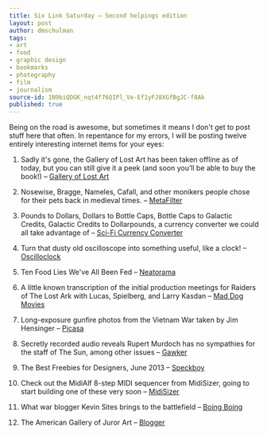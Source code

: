 ```yaml
---
title: Six Link Saturday – Second helpings edition
layout: post
author: dmschulman
tags:
- art
- food
- graphic design
- bookmarks
- photography
- film
- journalism
source-id: 1N9biQDGK_nqt4f76QIPl_Ve-Ef1yFJ8XGfBgJC-f8Ak
published: true
---
```

Being on the road is awesome, but sometimes it means I don't get to post stuff here that often. In repentance for my errors, I will be posting twelve entirely interesting internet items for your eyes:

1. Sadly it's gone, the Gallery of Lost Art has been taken offline as of today, but you can still give it a peek (and soon you’ll be able to buy the book!) – [Gallery of Lost Art](https://galleryoflostart.com/)

2. Nosewise, Bragge, Nameles, Cafall, and other monikers people chose for their pets back in medieval times. – [MetaFilter](https://www.metafilter.com/129542/Nosewise-and-Pangur-Bn)

3. Pounds to Dollars, Dollars to Bottle Caps, Bottle Caps to Galactic Credits, Galactic Credits to Dollarpounds, a currency converter we could all take advantage of – [Sci-Fi Currency Converter](https://www.moneyinadvance.co.uk/sci-fi-currency-converter/)

4. Turn that dusty old oscilloscope into something useful, like a clock! – [Oscilloclock](https://oscilloclock.com/archives/1910)

5. Ten Food Lies We've All Been Fed – [Neatorama](https://www.neatorama.com/2013/06/26/10-Food-Lies/)

6. A little known transcription of the initial production meetings for Raiders of The Lost Ark with Lucas, Spielberg, and Larry Kasdan – [Mad Dog Movies](https://maddogmovies.com/almost/scripts/raidersstoryconference1978.pdf)

7. Long-exposure gunfire photos from the Vietnam War taken by Jim Hensinger – [Picasa](https://plus.google.com/photos/112064700171231789580/albums/5893892645424772049)

8. Secretly recorded audio reveals Rupert Murdoch has no sympathies for the staff of The Sun, among other issues – [Gawker](https://gawker.com/rupert-murdoch-caught-on-tape-we-will-hit-back-660365967)

9. The Best Freebies for Designers, June 2013 – [Speckboy](https://speckyboy.com/2013/07/02/the-best-freebies-for-designers-june-2013/)

10. Check out the MidiAlf 8-step MIDI sequencer from MidiSizer, going to start building one of these very soon – [MidiSizer](https://midisizer.com/midialf/)

11. What war blogger Kevin Sites brings to the battlefield – [Boing Boing](https://boingboing.net/2013/06/28/proto-warblogger-kevin-sites-r.html)

12. The American Gallery of Juror Art – [Blogger](https://jurylaw.typepad.com/photos/juror_art/index.html)

